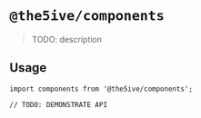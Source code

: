 # `@the5ive/components`

> TODO: description

## Usage

```
import components from '@the5ive/components';

// TODO: DEMONSTRATE API
```
